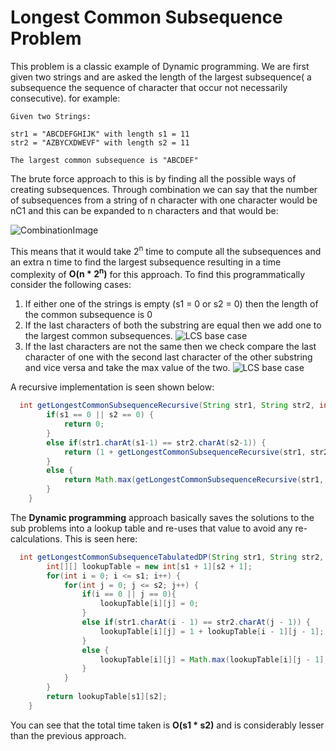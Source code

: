 # Longest Common Subsequence Problem

This problem is a classic example of Dynamic programming. We are first given two strings and are asked the length of the largest subsequence( a subsequence the sequence of character that occur not necessarily consecutive). for example:

```
Given two Strings:

str1 = "ABCDEFGHIJK" with length s1 = 11
str2 = "AZBYCXDWEVF" with length s2 = 11

The largest common subsequence is "ABCDEF"
```

The brute force approach to this is by finding all the possible ways of creating subsequences. Through combination we can say that the number of subsequences from a string of n character with one character would be nC1 and this can be expanded to n characters and that would be:

![CombinationImage](https://latex.codecogs.com/gif.latex?\binom{n}{0}&plus;\binom{n}{1}&plus;\binom{n}{2}&plus;...&plus;\binom{n}{n}&space;=&space;2^n)

This means that it would take 2<sup>n</sup> time to compute all the subsequences and an extra n time to find the largest subsequence resulting in a time complexity of **O(n * 2<sup>n</sup>)** for this approach. To find this programmatically consider the following cases:
1. If either one of the strings is empty (s1 = 0 or s2 = 0) then the length of the common subsequence is 0
2. If the last characters of both the substring are equal then we add one to the largest common subsequences.
![LCS base case](https://latex.codecogs.com/gif.latex?\dpi{200}&space;\tiny&space;LCS(str1(0...s1-1),str2(0...s2-1))=LCS(str1(0...s1-2),str2(0...s2-2))&plus;1)
3. If the last characters are not the same then we check compare the last character of one with the second last character of the other substring and vice versa and take the max value of the two.
![LCS base case](https://latex.codecogs.com/gif.latex?\dpi{150}&space;\small&space;LCS(str1(0...s1-1),str2(0...s2-1))=MAX(LCS(str1(0...s1-1),str2(0...s2-2)),&space;LCS(str1(0...s1-2),str2(0...s2-1))))


A recursive implementation is seen shown below:
```java
  int getLongestCommonSubsequenceRecursive(String str1, String str2, int s1, int s2) {
        if(s1 == 0 || s2 == 0) {
            return 0;
        }
        else if(str1.charAt(s1-1) == str2.charAt(s2-1)) {
            return (1 + getLongestCommonSubsequenceRecursive(str1, str2, s1 - 1, s2 - 1));
        }
        else {
            return Math.max(getLongestCommonSubsequenceRecursive(str1, str2, s1, s2 - 1), getLongestCommonSubsequenceRecursive(str1, str2, s1 - 1, s2));
        }
    }
```

The **Dynamic programming** approach basically saves the solutions to the sub problems into a lookup table and re-uses that value to avoid any re-calculations. This is seen here:

```java
  int getLongestCommonSubsequenceTabulatedDP(String str1, String str2, int s1, int s2) {
        int[][] lookupTable = new int[s1 + 1][s2 + 1];
        for(int i = 0; i <= s1; i++) {
            for(int j = 0; j <= s2; j++) {
                if(i == 0 || j == 0){
                    lookupTable[i][j] = 0;
                }
                else if(str1.charAt(i - 1) == str2.charAt(j - 1)) {
                    lookupTable[i][j] = 1 + lookupTable[i - 1][j - 1];
                }
                else {
                    lookupTable[i][j] = Math.max(lookupTable[i][j - 1], lookupTable[i - 1][j]);
                }
            }
        }
        return lookupTable[s1][s2];
    }
```

You can see that the total time taken is **O(s1 * s2)** and is considerably lesser than the previous approach.

